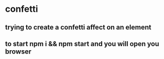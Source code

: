 # confetti

## trying to create a confetti affect on an element
## to start npm i && npm start and you will open you browser
